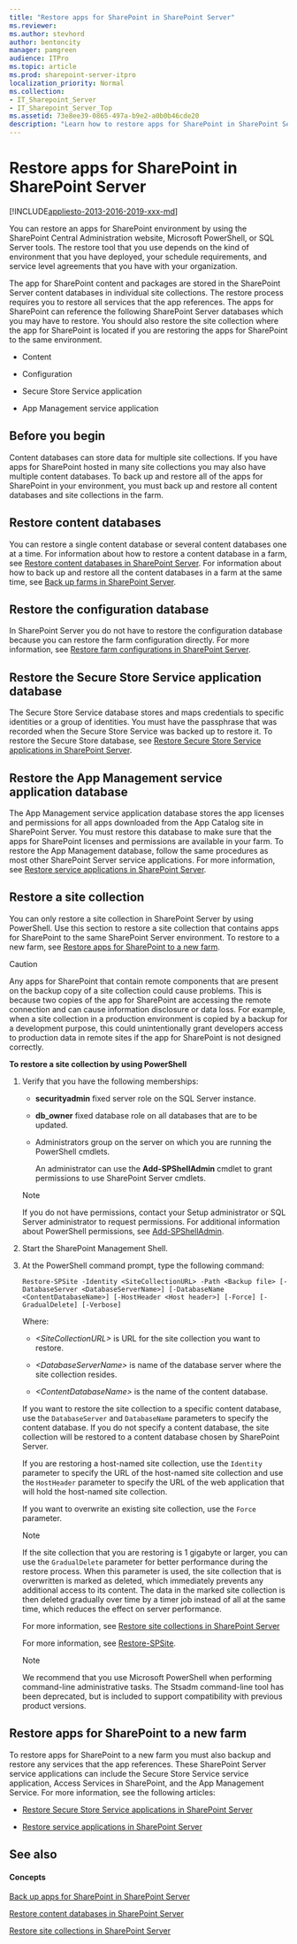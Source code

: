 ```yaml
---
title: "Restore apps for SharePoint in SharePoint Server"
ms.reviewer: 
ms.author: stevhord
author: bentoncity
manager: pamgreen
audience: ITPro
ms.topic: article
ms.prod: sharepoint-server-itpro
localization_priority: Normal
ms.collection:
- IT_Sharepoint_Server
- IT_Sharepoint_Server_Top
ms.assetid: 73e8ee39-0865-497a-b9e2-a0b0b46cde20
description: "Learn how to restore apps for SharePoint in SharePoint Server."
---
```


# Restore apps for SharePoint in SharePoint Server

[!INCLUDE[appliesto-2013-2016-2019-xxx-md](../includes/appliesto-2013-2016-2019-xxx-md.md)]
  
You can restore an apps for SharePoint environment by using the SharePoint Central Administration website, Microsoft PowerShell, or SQL Server tools. The restore tool that you use depends on the kind of environment that you have deployed, your schedule requirements, and service level agreements that you have with your organization. 
  
The app for SharePoint content and packages are stored in the SharePoint Server content databases in individual site collections. The restore process requires you to restore all services that the app references. The apps for SharePoint can reference the following SharePoint Server databases which you may have to restore. You should also restore the site collection where the app for SharePoint is located if you are restoring the apps for SharePoint to the same environment.
  
- Content
    
- Configuration
    
- Secure Store Service application
    
- App Management service application
    
    
## Before you begin
<a name="begin"> </a>

Content databases can store data for multiple site collections. If you have apps for SharePoint hosted in many site collections you may also have multiple content databases. To back up and restore all of the apps for SharePoint in your environment, you must back up and restore all content databases and site collections in the farm. 
  
## Restore content databases
<a name="proc1"> </a>

You can restore a single content database or several content databases one at a time. For information about how to restore a content database in a farm, see [Restore content databases in SharePoint Server](restore-a-content-database.md). For information about how to back up and restore all the content databases in a farm at the same time, see [Back up farms in SharePoint Server](back-up-a-farm.md).
  
## Restore the configuration database
<a name="proc2"> </a>

In SharePoint Server you do not have to restore the configuration database because you can restore the farm configuration directly. For more information, see [Restore farm configurations in SharePoint Server](restore-a-farm-configuration.md).
  
## Restore the Secure Store Service application database
<a name="proc3"> </a>

The Secure Store Service database stores and maps credentials to specific identities or a group of identities. You must have the passphrase that was recorded when the Secure Store Service was backed up to restore it. To restore the Secure Store database, see [Restore Secure Store Service applications in SharePoint Server](restore-a-secure-store-service-application.md).
  
## Restore the App Management service application database
<a name="proc4"> </a>

The App Management service application database stores the app licenses and permissions for all apps downloaded from the App Catalog site in SharePoint Server. You must restore this database to make sure that the apps for SharePoint licenses and permissions are available in your farm. To restore the App Management database, follow the same procedures as most other SharePoint Server service applications. For more information, see [Restore service applications in SharePoint Server](restore-a-service-application.md).
  
## Restore a site collection
<a name="proc5"> </a>

You can only restore a site collection in SharePoint Server by using PowerShell. Use this section to restore a site collection that contains apps for SharePoint to the same SharePoint Server environment. To restore to a new farm, see [Restore apps for SharePoint to a new farm](#more).
  
> [!CAUTION]
> Any apps for SharePoint that contain remote components that are present on the backup copy of a site collection could cause problems. This is because two copies of the app for SharePoint are accessing the remote connection and can cause information disclosure or data loss. For example, when a site collection in a production environment is copied by a backup for a development purpose, this could unintentionally grant developers access to production data in remote sites if the app for SharePoint is not designed correctly. 
  
 **To restore a site collection by using PowerShell**
  
1. Verify that you have the following memberships:
    
   - **securityadmin** fixed server role on the SQL Server instance. 
    
   - **db_owner** fixed database role on all databases that are to be updated. 
    
   - Administrators group on the server on which you are running the PowerShell cmdlets.
    
     An administrator can use the **Add-SPShellAdmin** cmdlet to grant permissions to use SharePoint Server cmdlets. 
    
    > [!NOTE]
    > If you do not have permissions, contact your Setup administrator or SQL Server administrator to request permissions. For additional information about PowerShell permissions, see [Add-SPShellAdmin](/powershell/module/sharepoint-server/Add-SPShellAdmin?view=sharepoint-ps). 
  
2. Start the SharePoint Management Shell.
    
3. At the PowerShell command prompt, type the following command:
    
   ```
   Restore-SPSite -Identity <SiteCollectionURL> -Path <Backup file> [-DatabaseServer <DatabaseServerName>] [-DatabaseName <ContentDatabaseName>] [-HostHeader <Host header>] [-Force] [-GradualDelete] [-Verbose]
   ```

    Where:
    
   -  _\<SiteCollectionURL\>_ is URL for the site collection you want to restore. 
    
   -  _\<DatabaseServerName\>_ is name of the database server where the site collection resides. 
    
   -  _\<ContentDatabaseName\>_ is the name of the content database. 
    
    If you want to restore the site collection to a specific content database, use the  `DatabaseServer` and  `DatabaseName` parameters to specify the content database. If you do not specify a content database, the site collection will be restored to a content database chosen by SharePoint Server. 
    
    If you are restoring a host-named site collection, use the  `Identity` parameter to specify the URL of the host-named site collection and use the  `HostHeader` parameter to specify the URL of the web application that will hold the host-named site collection. 
    
    If you want to overwrite an existing site collection, use the  `Force` parameter. 
    
    > [!NOTE]
    > If the site collection that you are restoring is 1 gigabyte or larger, you can use the  `GradualDelete` parameter for better performance during the restore process. When this parameter is used, the site collection that is overwritten is marked as deleted, which immediately prevents any additional access to its content. The data in the marked site collection is then deleted gradually over time by a timer job instead of all at the same time, which reduces the effect on server performance. 
  
    For more information, see [Restore site collections in SharePoint Server](restore-site-collections.md)
    
    For more information, see [Restore-SPSite](/powershell/module/sharepoint-server/Restore-SPSite?view=sharepoint-ps).
    
    > [!NOTE]
    > We recommend that you use Microsoft PowerShell when performing command-line administrative tasks. The Stsadm command-line tool has been deprecated, but is included to support compatibility with previous product versions. 
  
## Restore apps for SharePoint to a new farm
<a name="more"> </a>

To restore apps for SharePoint to a new farm you must also backup and restore any services that the app references. These SharePoint Server service applications can include the Secure Store Service service application, Access Services in SharePoint, and the App Management Service. For more information, see the following articles:
  
- [Restore Secure Store Service applications in SharePoint Server](restore-a-secure-store-service-application.md)
    
- [Restore service applications in SharePoint Server](restore-a-service-application.md)
    
## See also
<a name="more"> </a>

#### Concepts

[Back up apps for SharePoint in SharePoint Server](back-up-apps-for-sharepoint.md)
  
[Restore content databases in SharePoint Server](restore-a-content-database.md)
  
[Restore site collections in SharePoint Server](restore-site-collections.md)

